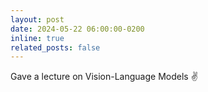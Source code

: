 ```yaml
---
layout: post
date: 2024-05-22 06:00:00-0200
inline: true
related_posts: false
---
```


Gave a lecture on Vision-Language Models ✌
